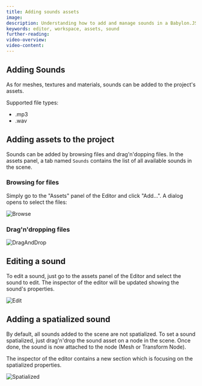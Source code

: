 ```yaml
---
title: Adding sounds assets
image: 
description: Understanding how to add and manage sounds in a Babylon.JS Editor project
keywords: editor, workspace, assets, sound
further-reading:
video-overview:
video-content:
---
```


## Adding Sounds
As for meshes, textures and materials, sounds can be added to the project's assets.

Supported file types:
* .mp3
* .wav

## Adding assets to the project
Sounds can be added by browsing files and drag'n'dopping files. In the assets panel, a tab named `Sounds` contains the list of all available sounds in the scene.

### Browsing for files
Simply go to the "Assets" panel of the Editor and click "Add...". A dialog opens to select the files:

![Browse](/img/extensions/Editor/AddingSounds/browse.gif)

### Drag'n'dropping files

![DragAndDrop](/img/extensions/Editor/AddingSounds/draganddrop.gif)

## Editing a sound
To edit a sound, just go to the assets panel of the Editor and select the sound to edit. The inspector of the editor will be updated showing the sound's properties.

![Edit](/img/extensions/Editor/AddingSounds/edit.gif)

## Adding a spatialized sound
By default, all sounds added to the scene are not spatialized. To set a sound spatialized, just drag'n'drop the sound asset on a node in the scene. Once done, the sound is now attached to the node (Mesh or Transform Node).

The inspector of the editor contains a new section which is focusing on the spatialized properties.

![Spatialized](/img/extensions/Editor/AddingSounds/spatialized.gif)
